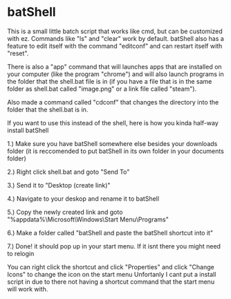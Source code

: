 # batShell
This is a small little batch script that works like cmd, but can be customized with ez. Commands like "ls" and "clear" work by default. batShell also has a feature to edit itself with the command "editconf" and can restart itself with "reset". 

There is also a "app" command that will launches apps that are installed on your computer (like the program "chrome") and will also launch programs in the folder that the shell.bat file is in (if you have a file that is in the same folder as shell.bat called "image.png" or a link file called "steam"). 

Also made a command called "cdconf" that changes the directory into the folder that the shell.bat is in.




If you want to use this instead of the shell, here is how you kinda half-way install batShell

1.) Make sure you have batShell somewhere else besides your downloads folder (it is reccomended to put batShell in its own folder in your documents folder)

2.) Right click shell.bat and goto "Send To"

3.) Send it to "Desktop (create link)"

4.) Navigate to your deskop and rename it to batShell

5.) Copy the newly created link and goto "%appdata%\Microsoft\Windows\Start Menu\Programs"

6.) Make a folder called "batShell and paste the batShell shortcut into it"

7.) Done! it should pop up in your start menu. If it isnt there you might need to relogin

You can right click the shortcut and click "Properties" and click "Change Icons" to change the icon on the start menu
Unfortanly I cant put a install script in due to there not having a shortcut command that the start menu will work with.
